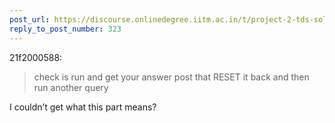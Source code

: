 ```yaml
---
post_url: https://discourse.onlinedegree.iitm.ac.in/t/project-2-tds-solver-discussion-thread/169029/326
reply_to_post_number: 323
---
```

 21f2000588:

> check is run and get your answer post that RESET it back and then run another query

I couldn’t get what this part means?